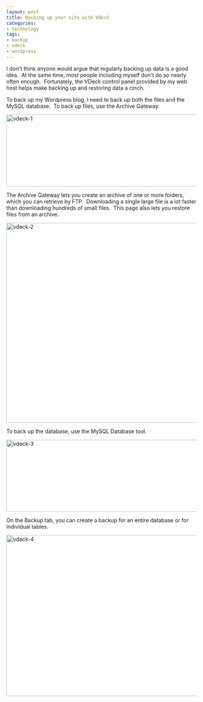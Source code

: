 ```yaml
---
layout: post
title: Backing up your site with VDeck
categories:
- technology
tags:
- backup
- vdeck
- wordpress
---
```

I don't think anyone would argue that regularly backing up data is a good idea.  At the same time, most people including myself don't do so nearly often enough.  Fortunately, the VDeck control panel provided by my web host helps make backing up and restoring data a cinch.

To back up my Wordpress blog, I need to back up both the files and the MySQL database.  To back up files, use the Archive Gateway.

<img title="vdeck-1" src="https://dl.dropboxusercontent.com/u/52804626/images/vdeck-1.png" width="695" height="190" />

The Archive Gateway lets you create an archive of one or more folders, which you can retrieve by FTP.  Downloading a single large file is a lot faster than downloading hundreds of small files.  This page also lets you restore files from an archive.

<img title="vdeck-2" src="https://dl.dropboxusercontent.com/u/52804626/images/vdeck-2.png" width="643" height="528" />

To back up the database, use the MySQL Database tool.

<img title="vdeck-3" src="https://dl.dropboxusercontent.com/u/52804626/images/vdeck-3.png" width="695" height="190" />

On the Backup tab, you can create a backup for an entire database or for individual tables.

<img title="vdeck-4" src="https://dl.dropboxusercontent.com/u/52804626/images/vdeck-4.png" width="756" height="425" />
